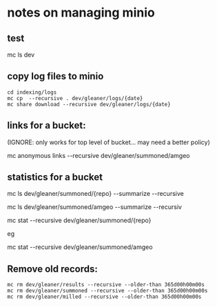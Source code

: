 # notes on managing minio


## test
mc ls dev

## copy log files to minio

```shell
cd indexing/logs
mc cp  --recursive . dev/gleaner/logs/{date}
mc share download --recursive dev/gleaner/logs/{date}

```
## links for a bucket:

(IGNORE: only works for top level of bucket... may need a better policy)

mc anonymous links --recursive dev/gleaner/summoned/amgeo

## statistics for a bucket
mc ls dev/gleaner/summoned/{repo} --summarize --recursive

mc ls dev/gleaner/summoned/amgeo --summarize --recursiv


mc stat --recursive  dev/gleaner/summoned/{repo}

eg

mc stat --recursive  dev/gleaner/summoned/amgeo

## Remove old records:

```
mc rm dev/gleaner/results --recursive --older-than 365d00h00m00s
mc rm dev/gleaner/summoned --recursive --older-than 365d00h00m00s
mc rm dev/gleaner/milled --recursive --older-than 365d00h00m00s
```
